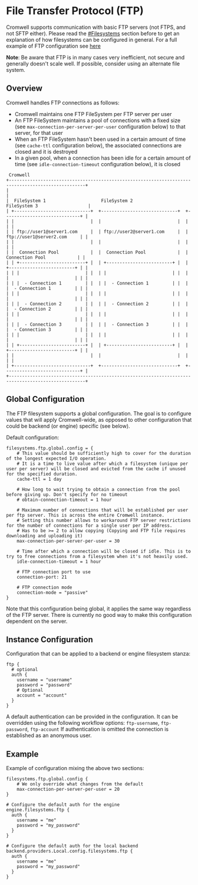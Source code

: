 # File Transfer Protocol (FTP)

Cromwell supports communication with basic FTP servers (not FTPS, and not SFTP either).
Please read the [#Filesystems](Filesystems.md) section before to get an explanation of how filesystems can be configured in general.
For a full example of FTP configuration see [here](#Example)

**Note**: Be aware that FTP is in many cases very inefficient, not secure and generally doesn't scale well. If possible, consider using an alternate file system.

## Overview

Cromwell handles FTP connections as follows:

- Cromwell maintains one FTP FileSystem per FTP server per user
- An FTP FileSystem maintains a pool of connections with a fixed size (see `max-connection-per-server-per-user` configuration below) to that server, for that user
- When an FTP FileSystem hasn't been used in a certain amount of time (see `cache-ttl` configuration below), the associated connections are closed and it is destroyed
- In a given pool, when a connection has been idle for a certain amount of time (see `idle-connection-timeout` configuration below), it is closed

```
 Cromwell
+---------------------------------------------------------------------------------------------------+
|                                                                                                   |
|  FileSystem 1                     FileSystem 2                     FileSystem 3                   |
| +-----------------------------+  +-----------------------------+  +-----------------------------+ |
| |                             |  |                             |  |                             | |
| | ftp://user1@server1.com     |  | ftp://user2@server1.com     |  | ftp://user1@server2.com     | |
| |                             |  |                             |  |                             | |
| |  Connection Pool            |  |  Connection Pool            |  |  Connection Pool            | |
| | +-------------------------+ |  | +-------------------------+ |  | +-------------------------+ | |
| | |                         | |  | |                         | |  | |                         | | |
| | |  - Connection 1         | |  | |  - Connection 1         | |  | |  - Connection 1         | | |
| | |                         | |  | |                         | |  | |                         | | |
| | |  - Connection 2         | |  | |  - Connection 2         | |  | |  - Connection 2         | | |
| | |                         | |  | |                         | |  | |                         | | |
| | |  - Connection 3         | |  | |  - Connection 3         | |  | |  - Connection 3         | | |
| | |                         | |  | |                         | |  | |                         | | |
| | +-------------------------+ |  | +-------------------------+ |  | +-------------------------+ | |
| |                             |  |                             |  |                             | |
| +-----------------------------+  +-----------------------------+  +-----------------------------+ |
+---------------------------------------------------------------------------------------------------+
```


## Global Configuration

The FTP filesystem supports a global configuration. The goal is to configure values that will apply Cromwell-wide, as opposed to other configuration that could be backend (or engine) specific (see below).

Default configuration:

```hocon
filesystems.ftp.global.config = {
    # This value should be sufficiently high to cover for the duration of the longest expected I/O operation.
    # It is a time to live value after which a filesystem (unique per user per server) will be closed and evicted from the cache if unused for the specified duration.
    cache-ttl = 1 day
    
    # How long to wait trying to obtain a connection from the pool before giving up. Don't specify for no timeout
    # obtain-connection-timeout = 1 hour
    
    # Maximum number of connections that will be established per user per ftp server. This is across the entire Cromwell instance.
    # Setting this number allows to workaround FTP server restrictions for the number of connections for a single user per IP address.
    # Has to be >= 2 to allow copying (Copying and FTP file requires downloading and uploading it)
    max-connection-per-server-per-user = 30
    
    # Time after which a connection will be closed if idle. This is to try to free connections from a filesystem when it's not heavily used.
    idle-connection-timeout = 1 hour
    
    # FTP connection port to use
    connection-port: 21
    
    # FTP connection mode
    connection-mode = "passive"
}

```

Note that this configuration being global, it applies the same way regardless of the FTP server. There is currently no good way to make this configuration dependent on the server.

## Instance Configuration

Configuration that can be applied to a backend or engine filesystem stanza:

```hocon
ftp {
  # optional
  auth {
    username = "username"
    password = "password"
    # Optional
    account = "account"
  }
}
```

A default authentication can be provided in the configuration. It can be overridden using the following workflow options: `ftp-username`, `ftp-password`, `ftp-account`
If authentication is omitted the connection is established as an anonymous user.

## Example

Example of configuration mixing the above two sections:

```hocon
filesystems.ftp.global.config {
    # We only override what changes from the default
    max-connection-per-server-per-user = 20
}

# Configure the default auth for the engine
engine.filesystems.ftp {
  auth {
    username = "me"
    password = "my_password"
  }
}

# Configure the default auth for the local backend
backend.providers.Local.config.filesystems.ftp {
  auth {
    username = "me"
    password = "my_password"
  }
}
```
